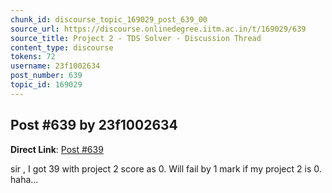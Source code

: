 ```yaml
---
chunk_id: discourse_topic_169029_post_639_00
source_url: https://discourse.onlinedegree.iitm.ac.in/t/169029/639
source_title: Project 2 - TDS Solver - Discussion Thread
content_type: discourse
tokens: 72
username: 23f1002634
post_number: 639
topic_id: 169029
---
```


## Post #639 by 23f1002634

**Direct Link**: [Post #639](https://discourse.onlinedegree.iitm.ac.in/t/169029/639)

sir , I got 39 with project 2 score as 0. Will fail by 1 mark if my project 2 is 0. haha…
